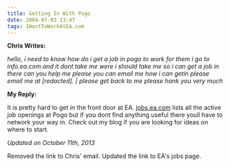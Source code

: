 ```yaml
---
title: Getting In With Pogo
date: 2004-07-03 13:47
tags: IWantToWorkAtEA.com
---
```

**Chris Writes:**

*hello, i need to know how do i get a job in pogo to work for them i go to info.ea.com and it dont take me were i should take me so i can get a job in there can you help me please you can email me how i can getin please email me at [redacted]. | please get back to me please hank you very much*

**My Reply:**

It *is* pretty hard to get in the front door at EA. [jobs.ea.com][2] lists all the active job openings at Pogo but if you dont find anything useful there youll have to network your way in. Check out my blog if you are looking for ideas on where to start.

*Updated on October 11th, 2013*

Removed the link to Chris' email. Updated the link to EA's jobs page.

 [2]: https://careers.ea.com/


